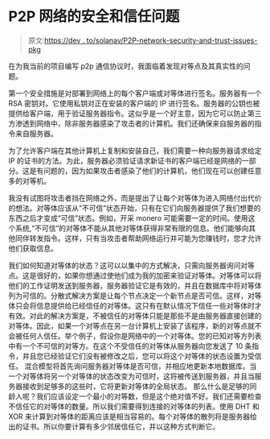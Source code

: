 # P2P 网络的安全和信任问题

> 原文:[https://dev . to/solanav/P2P-network-security-and-trust-issues-pkg](https://dev.to/solanav/p2p-network-security-and-trust-issues-pkg)

在为我当前的项目编写 p2p 通信协议时，我面临着发现对等点及其真实性的问题。

第一个安全措施是对部署到网络上的每个客户端或对等体进行签名。服务器有一个 RSA 密钥对。它使用私钥对正在安装的客户端的 IP 进行签名。服务器的公钥也被提供给客户端，用于验证服务器指令。这似乎是一个好主意，因为它可以防止第三方渗透到网络中，除非服务器感染了攻击者的计算机。我们还确保来自服务器的指令来自服务器。

为了允许客户端在其他计算机上复制和安装自己，我们需要一种向服务器请求给定 IP 的证书的方法。为此，服务器必须验证请求新证书的客户端已经是网络的一部分。这是有问题的，因为如果攻击者感染了他们的计算机，他们现在可以创建任意多的对等机。

我没有试图将攻击者挡在网络之外，而是提出了让每个对等体为进入网络付出代价的想法。对等体应该从“不可信”状态开始，只有在它们向服务器提供了我们想要的东西之后才变成“可信”状态。例如，开采 monero 可能需要一定的时间。使用这个系统,“不可信”的对等体不能从其他对等体获得非常有限的信息。他们能够向其他同伴转发指令。这样，只有当攻击者帮助网络运行并可能为您赚钱时，您才允许他们获取信息。

我们如何知道对等体的状态？这可以以集中的方式解决，只需向服务器询问对等点。这是很好的，如果你想通过使他们成为我的加密来验证对等体。对等体可以将他们的工作证明发送到服务器，服务器验证它是有效的，并且在数据库中将对等体列为可信的。分散式解决方案是让每个节点决定一个新节点是否可信。这样，对等体只会将信息提供给已经信任的对等体。这只有在默认情况下信任一些对等体时才有效。对此的解决方案是，不被信任的对等体只能是那些不是由服务器直接创建的对等体。因此，如果一个对等点在另一台计算机上安装了该程序，新的对等点就不会被任何人信任。举个例子，假设你是网络中的一个对等体。您的已知对等方列表中有一个不可信的对等方。在这个不受信任的对等体从服务器向您发送了 10 条指令，并且您已经验证它们没有被修改之后，您可以将这个对等体的状态设置为受信任。
混合模型将首先询问服务器对等体是否可信，并相应地更新本地数据库。当一个对等体将另一个对等体的状态改变为可信时，这将被传送到服务器，并且当服务器接收到足够多的这些时，它将更新对等体的全局状态。
那么什么是足够的同龄人呢？我们应该设定一个最小的对等数，但是这个绝对值不好。我们还需要检查不信任它的对等体的数量。所以我们需要得到连接的对等体的列表。使用 DHT 和 XOR 来计算到对等体的距离应该是相当容易的。每个对等体的散列将是服务器给出的证书。所以你要计算有多少邻居信任它，并以这种方式判断它。
